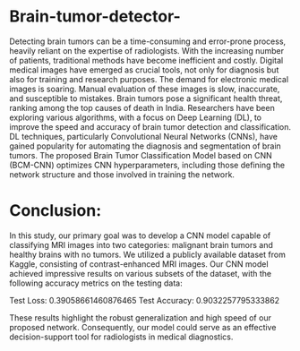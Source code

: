 # Brain-tumor-detector-

Detecting brain tumors can be a time-consuming and error-prone process, heavily reliant on the expertise of radiologists. With the increasing number of patients, traditional methods have become inefficient and costly. Digital medical images have emerged as crucial tools, not only for diagnosis but also for training and research purposes. The demand for electronic medical images is soaring. Manual evaluation of these images is slow, inaccurate, and susceptible to mistakes. Brain tumors pose a significant health threat, ranking among the top causes of death in India. Researchers have been exploring various algorithms, with a focus on Deep Learning (DL), to improve the speed and accuracy of brain tumor detection and classification. DL techniques, particularly Convolutional Neural Networks (CNNs), have gained popularity for automating the diagnosis and segmentation of brain tumors. The proposed Brain Tumor Classification Model based on CNN (BCM-CNN) optimizes CNN hyperparameters, including those defining the network structure and those involved in training the network.



# Conclusion:

In this study, our primary goal was to develop a CNN model capable of classifying MRI images into two categories: malignant brain tumors and healthy brains with no tumors. We utilized a publicly available dataset from Kaggle, consisting of contrast-enhanced MRI images. Our CNN model achieved impressive results on various subsets of the dataset, with the following accuracy metrics on the testing data:

Test Loss: 0.39058661460876465
Test Accuracy: 0.9032257795333862

These results highlight the robust generalization and high speed of our proposed network. Consequently, our model could serve as an effective decision-support tool for radiologists in medical diagnostics.

